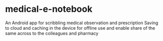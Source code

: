 # medical-e-notebook
An Android app for scribbling medical observation and prescription Saving to cloud  and caching in the device for offline use and enable share of the same across to the colleagues and  pharmacy   
